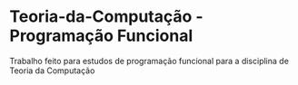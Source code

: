 # Teoria-da-Computação - Programação Funcional
Trabalho feito para estudos de programação funcional para a disciplina de Teoria da Computação
